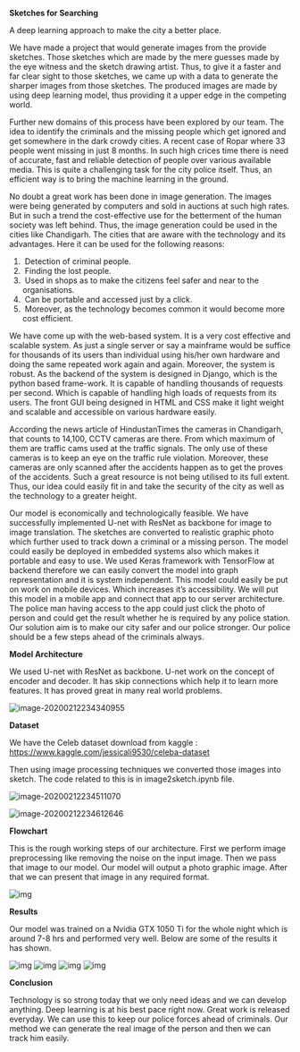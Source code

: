 **Sketches for Searching**

A deep learning approach to make the city a better place.

We have made a project that would generate images from the provide sketches. Those sketches which are made by the mere guesses made by the eye witness and the sketch drawing artist. Thus, to give it a faster and far clear sight to those sketches, we came up with a data to generate the sharper images from those sketches. The produced images are made by using deep learning model, thus providing it a upper edge in the competing world.

Further new domains of this process have been explored by our team. The idea to identify the criminals and the missing people which get ignored and get somewhere in the dark crowdy cities. A recent case of Ropar where 33 people went missing in just 8 months. In such high crices time there is need of accurate, fast and reliable detection of people over various available media. This is quite a challenging task for the city police itself. Thus, an efficient way is to bring the machine learning in the ground.

No doubt a great work has been done in image generation. The images were being generated by computers and sold in auctions at such high rates. But in such a trend the cost-effective use for the betterment of the human society was left behind. Thus, the image generation could be used in the cities like Chandigarh. The cities that are aware with the technology and its advantages. Here it can be used for the following reasons:

1. ​	Detection of criminal people.
2. ​	Finding the lost people.
3. ​	Used in shops as to make the citizens feel safer and near to the organisations.
4. ​	Can be portable and accessed just by a click.
5. ​	Moreover, as the technology becomes common it would become more cost efficient.

We have come up with the web-based system. It is a very cost effective and scalable system. As just a single server or say a mainframe would be suffice for thousands of its users than individual using his/her own hardware and doing the same repeated work again and again. Moreover, the system is robust. As the backend of the system is designed in Django, which is the python based frame-work. It is capable of handling thousands of requests per second. Which is capable of handling high loads of requests from its users. The front GUI being designed in HTML and CSS make it light weight and scalable and accessible on various hardware easily.

According the news article of HindustanTimes the cameras in Chandigarh, that counts to 14,100, CCTV cameras are there.  From which maximum of them are traffic cams used at the traffic signals. The only use of these cameras is to keep an eye on the traffic rule violation. Moreover, these cameras are only scanned after the accidents happen as to get the proves of the accidents. Such a great resource is not being utilised to its full extent. Thus, our idea could easily fit in and take the security of the city as well as the technology to a greater height.

Our model is economically and technologically feasible. We have successfully implemented U-net with ResNet as backbone for image to image translation. The sketches are converted to realistic graphic photo which further used to track down a criminal or a missing person. The model could easily be deployed in embedded systems also which makes it portable and easy to use. We used Keras framework with TensorFlow at backend therefore we can easily convert the model into graph representation and it is system independent. This model could easily be put on work on mobile devices. Which increases it’s accessibility. We will put this model in a mobile app and connect that app to our server architecture. The police man having access to the app could just click the photo of person and could get the result whether he is required by any police station. Our solution aim is to make our city safer and our police stronger. Our police should be a few steps ahead of the criminals always.



**Model Architecture**

We used U-net with ResNet as backbone. U-net work on the concept of encoder and decoder. It has skip connections which help it to learn more features. It has proved great in many real world problems.



![image-20200212234340955](/home/karan/kj_workspace/kj_git_projects/Chandigarh_Police_Hackathon/image-20200212234340955.png)



**Dataset**



We have the Celeb dataset download from kaggle : https://www.kaggle.com/jessicali9530/celeba-dataset

Then using image processing techniques we converted those images into sketch. The code related to this is in image2sketch.ipynb file.

![image-20200212234511070](/home/karan/kj_workspace/kj_git_projects/Chandigarh_Police_Hackathon/image-20200212234511070.png)



![image-20200212234612646](/home/karan/kj_workspace/kj_git_projects/Chandigarh_Police_Hackathon/image-20200212234612646.png)



**Flowchart**



This is the rough working steps of our architecture. First we perform image preprocessing like removing the noise on the input image. Then we pass that image to our model. Our model will output a photo graphic image. After that we can present that image in any required format.

![img](/home/karan/kj_workspace/kj_git_projects/Chandigarh_Police_Hackathon/lu23715jmr4pi_tmp_ab6ed7f19159d01e.png) 

**Results**



Our model was trained on a Nvidia GTX 1050 Ti for the whole night which is around 7-8 hrs and performed very well. Below are some of the results it has shown. 



![img](/home/karan/kj_workspace/kj_git_projects/Chandigarh_Police_Hackathon/lu23715jmr4pk_tmp_29589976591f8a66.png) ![img](file:///tmp/lu23715jmr4oz.tmp/lu23715jmr4pk_tmp_6a70c1016a5c8de6.png) ![img](/home/karan/kj_workspace/kj_git_projects/Chandigarh_Police_Hackathon/lu23715jmr4pk_tmp_9c743d37d1f40660.png) ![img](file:///tmp/lu23715jmr4oz.tmp/lu23715jmr4pk_tmp_f6907d3e314de0e2.png) 



**Conclusion**



Technology is so strong today that we only need ideas and we can develop anything. Deep learning is at his best pace right now. Great work is released everyday. We can use this to keep our police forces ahead of criminals. Our method we can generate the real image of the person and then we can track him easily. 